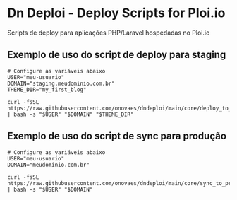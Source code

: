 # Dn Deploi - Deploy Scripts for Ploi.io

Scripts de deploy para aplicações PHP/Laravel hospedadas no Ploi.io

## Exemplo de uso do script de deploy para staging

    # Configure as variáveis abaixo
    USER="meu-usuario"
    DOMAIN="staging.meudominio.com.br"
    THEME_DIR="my_first_blog"

    curl -fsSL https://raw.githubusercontent.com/onovaes/dndeploi/main/core/deploy_to_staging.sh | bash -s "$USER" "$DOMAIN" "$THEME_DIR"

## Exemplo de uso do script de sync para produção 

    # Configure as variáveis abaixo
    USER="meu-usuario"
    DOMAIN="meudominio.com.br"

    curl -fsSL https://raw.githubusercontent.com/onovaes/dndeploi/main/core/sync_to_prod.sh | bash -s "$USER" "$DOMAIN"
